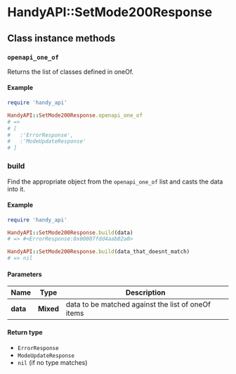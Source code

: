 # HandyAPI::SetMode200Response

## Class instance methods

### `openapi_one_of`

Returns the list of classes defined in oneOf.

#### Example

```ruby
require 'handy_api'

HandyAPI::SetMode200Response.openapi_one_of
# =>
# [
#   :'ErrorResponse',
#   :'ModeUpdateResponse'
# ]
```

### build

Find the appropriate object from the `openapi_one_of` list and casts the data into it.

#### Example

```ruby
require 'handy_api'

HandyAPI::SetMode200Response.build(data)
# => #<ErrorResponse:0x00007fdd4aab02a0>

HandyAPI::SetMode200Response.build(data_that_doesnt_match)
# => nil
```

#### Parameters

| Name | Type | Description |
| ---- | ---- | ----------- |
| **data** | **Mixed** | data to be matched against the list of oneOf items |

#### Return type

- `ErrorResponse`
- `ModeUpdateResponse`
- `nil` (if no type matches)


